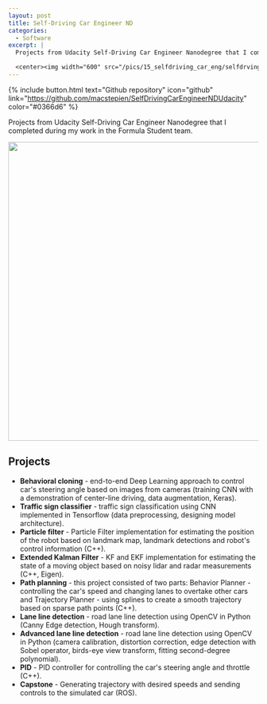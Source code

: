 ```yaml
---
layout: post
title: Self-Driving Car Engineer ND
categories:
  - Software
excerpt: |
  Projects from Udacity Self-Driving Car Engineer Nanodegree that I completed during my work in the Formula Student team.

  <center><img width="600" src="/pics/15_selfdriving_car_eng/selfdrving_car_eng.jpg"></center>
---
```

{% include button.html text="Github repository" icon="github" link="https://github.com/macstepien/SelfDrivingCarEngineerNDUdacity" color="#0366d6" %}

Projects from Udacity Self-Driving Car Engineer Nanodegree that I completed during my work in the Formula Student team.

<center><img width="600" src="/pics/15_selfdriving_car_eng/udacity_p2.gif"></center>

## Projects
  * **Behavioral cloning** - end-to-end Deep Learning approach to control car's steering angle based on images from cameras (training CNN with a demonstration of center-line driving, data augmentation, Keras).
  * **Traffic sign classifier** - traffic sign classification using CNN implemented in Tensorflow (data preprocessing, designing model architecture).
  * **Particle filter** - Particle Filter implementation for estimating the position of the robot based on landmark map, landmark detections and robot's control information (C++).
  * **Extended Kalman Filter** - KF and EKF implementation for estimating the state of a moving object based on noisy lidar and radar measurements (C++, Eigen).
  * **Path planning** - this project consisted of two parts: Behavior Planner - controlling the car's speed and changing lanes to overtake other cars and Trajectory Planner - using splines to create a smooth trajectory based on sparse path points (C++).
  * **Lane line detection** - road lane line detection using OpenCV in Python (Canny Edge detection, Hough transform).
  * **Advanced lane line detection** - road lane line detection using OpenCV in Python (camera calibration, distortion correction, edge detection with Sobel operator, birds-eye view transform, fitting second-degree polynomial).
  * **PID** - PID controller for controlling the car's steering angle and throttle (C++).
  * **Capstone** - Generating trajectory with desired speeds and sending controls to the simulated car (ROS).